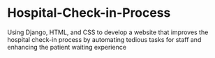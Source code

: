 # Hospital-Check-in-Process
Using Django, HTML, and CSS to develop a website that improves the hospital check-in process by automating tedious tasks for staff and enhancing the patient waiting experience
